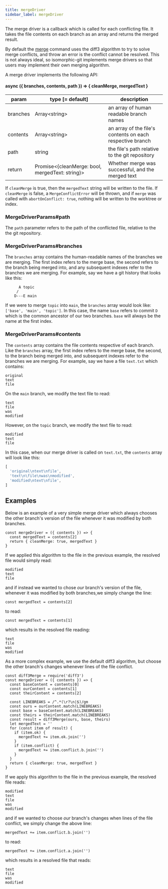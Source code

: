```yaml
---
title: mergeDriver
sidebar_label: mergeDriver
---
```

The merge driver is a callback which is called for each conflicting file. It takes the file contents on each branch as an array and returns the merged result.

By default the [merge](./merge.md) command uses the diff3 algorithm to try to solve merge conflicts, and throw an error is the conflict cannot be resolved. This is not always ideal, so isomorphic-git implements merge drivers so that users may implement their own merging algorithm.

A merge driver implements the following API:

#### async ({ branches, contents, path }) => { cleanMerge, mergedText }
| param         | type [= default]                                  | description                                               |
| ------------- | ------------------------------------------------- | --------------------------------------------------------- |
| branches      | Array\<string\>                                   | an array of human readable branch names                   |
| contents      | Array\<string\>                                   | an array of the file's contents on each respective branch |
| path          | string                                            | the file's path relative to the git repository            |
| return        | Promise\<{cleanMerge: bool, mergedText: string}\> | Whether merge was successful, and the merged text         |


If `cleanMerge` is true, then the `mergedText` string will be written to the file. If `cleanMerge` is false, a `MergeConflictError` will be thrown, and if `merge` was called with `abortOnConflict: true`, nothing will be written to the worktree or index.

### MergeDriverParams#path
The `path` parameter refers to the path of the conflicted file, relative to the the git repository.
### MergeDriverParams#branches
The `branches` array contains the human-readable names of the branches we are merging. The first index refers to the merge base, the second refers to the branch being merged into, and any subsequent indexes refer to the branches we are merging. For example, say we have a git history that looks like this:
```
	  A topic
	 /
    D---E main
```
If we were to merge `topic` into `main`, the `branches` array would look like: `['base', 'main', 'topic']`. In this case, the name `base` refers to commit `D` which is the common ancestor of our two branches. `base` will always be the name at the first index.

### MergeDriverParams#contents
The `contents` array contains the file contents respective of each branch. Like the `branches` array, the first index refers to the merge base, the second, to the branch being merged into, and subsequent indexes refer to the branches we are merging. For example, say we have a file `text.txt` which contains:
```
original
text
file
```

On the `main` branch, we modify the text file to read:
```
text
file
was
modified
```

However, on the `topic` branch, we modify the text file to read:
```
modified
text
file
```

In this case, when our merge driver is called on `text.txt`, the `contents` array will look like this:
```js
[
  'original\ntext\nfile',
  'text\n\file\nwas\nmodified',
  'modified\ntext\nfile',
]
```

## Examples
Below is an example of a very simple merge driver which always chooses the other branch's version of the file whenever it was modified by both branches.
```
const mergeDriver = ({ contents }) => {
  const mergedText = contents[2]
  return { cleanMerge: true, mergedText }
}
```

If we applied this algorithm to the file in the previous example, the resolved file would simply read:
```
modified
text
file
```

and if instead we wanted to chose *our* branch's version of the file, whenever it was modified by both branches,we simply change the line:
```
const mergedText = contents[2]
```
to read:
```
const mergedText = contents[1]
```
which results in the resolved file reading:
```
text
file
was
modified
```

As a more complex example, we use the default diff3 algorithm, but choose the other branch's changes whenever lines of the file conflict.
```
const diff3Merge = require('diff3')
const mergeDriver = ({ contents }) => {
  const baseContent = contents[0]
  const ourContent = contents[1]
  const theirContent = contents[2]

  const LINEBREAKS = /^.*(\r?\n|$)/gm
  const ours = ourContent.match(LINEBREAKS)
  const base = baseContent.match(LINEBREAKS)
  const theirs = theirContent.match(LINEBREAKS)
  const result = diff3Merge(ours, base, theirs)
  let mergedText = ''
  for (const item of result) {
    if (item.ok) {
      mergedText += item.ok.join('')
    }
    if (item.conflict) {
      mergedText += item.conflict.b.join('')
    }
  }
  return { cleanMerge: true, mergedText }
}
```

If we apply this algorithm to the file in the previous example, the resolved file reads:
```
modified
text
file
was
modified
```
and if we wanted to choose *our* branch's changes when lines of the file conflict, we simply change the above line:
```
mergedText += item.conflict.b.join('')
```
to read:
```
mergedText += item.conflict.a.join('')
```
which results in a resolved file that reads:
```
text
file
was
modified
```
